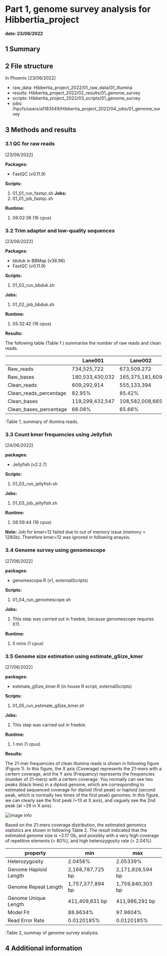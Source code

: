 # Part 1, genome survey analysis for Hibbertia_project
**date: 23/06/2022**

## 1 Summary

## 2 File structure

In Phoenix [23/06/2022]
- raw_data: Hibbertia_project_2022/01_raw_data/01_illumina 
- results: Hibbertia_project_2022/02_results/01_genome_survey
- scripts: Hibbertia_project_2022/03_scripts/01_genome_survey
- jobs: /hpcfs/users/a1183549/Hibbertia_project_2022/04_jobs/01_genome_survey

## 3 Methods and results

### 3.1 QC for raw reads

[23/06/2022]

**Packages:**
- FastQC (v0.11.9)

**Scripts:**
1. 01_01_run_fastqc.sh
**Jobs:**
1. 01_01_job_fastqc.sh

**Runtime:**
1. 06:02:36 (16 cpus)

### 3.2 Trim adaptor and low-quality sequences

[23/06/2022]

**Packages:** 
- bbduk in BBMap (v38.96)
- FastQC (v0.11.9)

**Scripts:** 
1. 01_02_run_bbduk.sh

**Jobs:**
1. 01_02_job_bbduk.sh

**Runtime:**
1. 05:32:42 (16 cpus)

**Results:**

The following table (Table 1 ) summarise the number of raw reads and clean reads.

|  | Lane001 | Lane002 | Total |
|------------------------|--------------|--------------|--------------|
| Raw_reads              | 734,525,722    | 673,509.272    | 1,408,034,994   |
| Raw_bases              | 180,533,430,032 | 165,375,181,609 | 345,908,611,641 |
| Clean_reads            | 609,292,914    | 555,133,394    | 1,164,426,308   |
| Clean_reads_percentage | 82.95%       | 85.42%       | 82.70%       |
| Clean_bases            | 119,299,432,547 | 108,582,008,665 | 227,881,441,212 |
| Clean_bases_percentage | 66.08%       | 65.66%       | 65.88%       |
:Table 1, summary of illumina reads.

### 3.3 Count kmer frequencies using Jellyfish

[24/06/2022]

**packages:**
- Jellyfish (v2.2.7)

**Scripts:**
1. 01_03_run_jellyfish.sh

**Jobs:**
1. 01_03_job_jellyfish.sh

**Runtime:**
1. 06:59:44 (16 cpus)

**Note:**
Job for kmer=12 failed due to out of memory issue (memory = 128Gb). Therefore kmer=12 was ignored in following anaysis.

### 3.4 Genome survey using genomescope

[27/06/2022]

**packages:**
- genomescope.R (v1, externalScripts)

**Scripts:**
1. 01_04_run_genomescope.sh

**Jobs:**
1. This step was carried out in freebie, because genomescope requires X11.

**Runtime:**
1. 5 mins (1 cpus)

### 3.5 Genome size estimation using estimate_gSize_kmer

[27/06/2022]

**packages:**
- estimate_gSize_kmer.R (in house R script, externalScripts)

**Scripts:**
1. 01_05_run_estimate_gSize_kmer.sh

**Jobs:**
1. This step was carried out in freebie.

**Runtime:**
1. 1 min (1 cpus)

**Results:**

The 21-mer frequencies of clean illumina reads is shown in following figure (Figure 1). In this figure, the X axis (Coverage) represents the 21-mers with a certern coverage, and the Y axis (Frequency) represents the frequencies (number of 21-mers) with a certern coverage. You normally can see two peaks (black lines) in a diploid genome, which are corresponding to estimated sequenced coverage for diploid (first peak) or haploid (second peak, which is normally two times of the first peak) genomes. In this figure, we can clearly see the first peak (~13 at X axis), and vaguely see the 2nd peak (at ~26 in X axis). 

![image info](./plot.png)

Based on the 21-mers coverage distribution, the estimated genomics statistics are shown in following Table 2. The result indicated that the estimated genome size is ~2.17 Gb, and possibly with a very high coverage of repetitive elements (> 80%), and high heterozygosity rate (> 2.04%).

| property | min | max |
| ------- | ------- | ------- |
|Heterozygosity | 2.0456% | 2.05339% |
|Genome Haploid Length | 2,168,787,725 bp | 2,171,826,594 bp |
|Genome Repeat Length | 1,757,377,894 bp | 1,759,840,303 bp |
|Genome Unique Length | 411,409,831 bp | 411,986,291 bp |
|Model Fit | 88.9634% | 97.9604% |
|Read Error Rate | 0.0120185% | 0.0120185% |
:Table 2, summay of genome survey analysis.

## 4 Additional information
